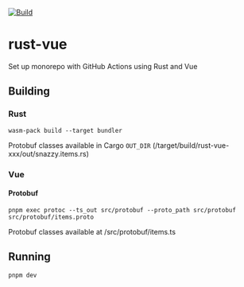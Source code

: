 [![Build](https://github.com/aamir0/rust-vue/actions/workflows/build.yml/badge.svg)](https://github.com/aamir0/rust-vue/actions/workflows/build.yml)

# rust-vue
Set up monorepo with GitHub Actions using Rust and Vue

## Building

### Rust
```
wasm-pack build --target bundler
```

Protobuf classes available in Cargo `OUT_DIR` (/target/build/rust-vue-xxx/out/snazzy.items.rs)

### Vue

#### Protobuf
```
pnpm exec protoc --ts_out src/protobuf --proto_path src/protobuf src/protobuf/items.proto
```

Protobuf classes available at /src/protobuf/items.ts

## Running
```
pnpm dev
```
